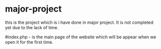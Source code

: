 # major-project
this is the project which is i have done in major project. It is not completed yet due to the lack of time. 

#index.php - is the main page of the website which will be appear when we open it for the first time. 
